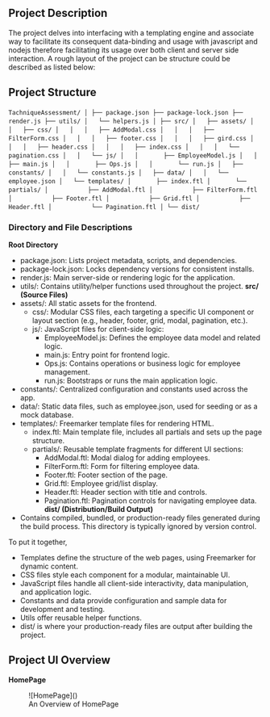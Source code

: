 ## Project Description
The project delves into interfacing with a templating engine and associate way to facilitate its consequent data-binding and usage with javascript and nodejs therefore facilitating its usage over both client and server side interaction. A rough layout of the project can be structure could be described as listed below: 

## Project Structure

`
TachniqueAssessment/
│
├── package.json
├── package-lock.json
├── render.js
├── utils/
│   └── helpers.js
│
├── src/
│   ├── assets/
│   │   ├── css/
│   │   │   ├── AddModal.css
│   │   │   ├── FilterForm.css
│   │   │   ├── footer.css
│   │   │   ├── gird.css
│   │   │   ├── header.css
│   │   │   ├── index.css
│   │   │   └── pagination.css
│   │   └── js/
│   │       ├── EmployeeModel.js
│   │       ├── main.js
│   │       ├── Ops.js
│   │       └── run.js
│   ├── constants/
│   │   └── constants.js
│   ├── data/
│   │   └── employee.json
│   └── templates/
│       ├── index.ftl
│       └── partials/
│           ├── AddModal.ftl
│           ├── FilterForm.ftl
│           ├── Footer.ftl
│           ├── Grid.ftl
│           ├── Header.ftl
│           └── Pagination.ftl
│
└── dist/
`
### Directory and File Descriptions

**Root Directory**
- package.json: Lists project metadata, scripts, and dependencies.
- package-lock.json: Locks dependency versions for consistent installs.
- render.js: Main server-side or rendering logic for the application.
- utils/: Contains utility/helper functions used throughout the project.
**src/ (Source Files)**
- assets/: All static assets for the frontend.
    - css/: Modular CSS files, each targeting a specific UI component or layout section (e.g., header, footer, grid, modal, pagination, etc.).
    - js/: JavaScript files for client-side logic:
        - EmployeeModel.js: Defines the employee data model and related logic.
        - main.js: Entry point for frontend logic.
        - Ops.js: Contains operations or business logic for employee management.
        - run.js: Bootstraps or runs the main application logic.
- constants/: Centralized configuration and constants used across the app.
- data/: Static data files, such as employee.json, used for seeding or as a mock database.
- templates/: Freemarker template files for rendering HTML.
    - index.ftl: Main template file, includes all partials and sets up the page structure.
    - partials/: Reusable template fragments for different UI sections:
        - AddModal.ftl: Modal dialog for adding employees.
        - FilterForm.ftl: Form for filtering employee data.
        - Footer.ftl: Footer section of the page.
        - Grid.ftl: Employee grid/list display.
        - Header.ftl: Header section with title and controls.
        - Pagination.ftl: Pagination controls for navigating employee data.
**dist/ (Distribution/Build Output)**
- Contains compiled, bundled, or production-ready files generated during the build process. This directory is typically ignored by version control.

To put it together, 
- Templates define the structure of the web pages, using Freemarker for dynamic content.
- CSS files style each component for a modular, maintainable UI.
- JavaScript files handle all client-side interactivity, data manipulation, and application logic.
- Constants and data provide configuration and sample data for development and testing.
- Utils offer reusable helper functions.
- dist/ is where your production-ready files are output after building the project.

## Project UI Overview

**HomePage**
<figure>
![HomePage](<Screenshot from 2025-07-13 23-59-56.png>)
<figcaption>An Overview of HomePage</figcaption>
</figure>